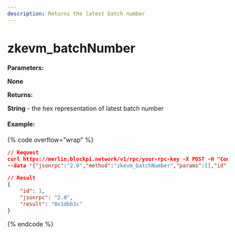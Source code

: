 ```yaml
---
description: Returns the latest batch number
---
```


# zkevm\_batchNumber

**Parameters:**

**None**

**Returns:**

**String** - the hex representation of latest batch number

#### Example:

{% code overflow="wrap" %}
```json
// Request
curl https://merlin.blockpi.network/v1/rpc/your-rpc-key -X POST -H "Content-Type: application/json"
--data '{"jsonrpc":"2.0","method":"zkevm_batchNumber","params":[],"id":1}'

// Result
{
    "id": 1,
    "jsonrpc": "2.0",
    "result": "0x1dbb1c"
}
```
{% endcode %}
